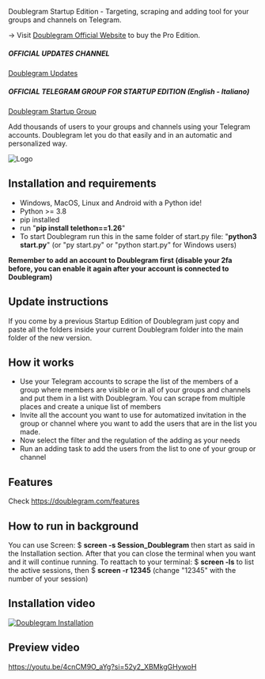 
Doublegram Startup Edition - Targeting, scraping and adding tool for your groups and channels on Telegram.

-> Visit  [Doublegram Official Website](https://doublegram.com) to buy the Pro Edition.


##### OFFICIAL UPDATES CHANNEL
[Doublegram Updates](https://t.me/doublegram_updates)

##### OFFICIAL TELEGRAM GROUP FOR STARTUP EDITION (English - Italiano)
[Doublegram Startup Group](https://t.me/+EHhii69w3YkyMjFk)

Add thousands of users to your groups and channels using your Telegram accounts. Doublegram let you do that easily and in an automatic and personalized way. 


![Logo](https://doublegram.com/img/dbl-github.png)



## Installation and requirements
- Windows, MacOS, Linux and Android with a Python ide!
- Python >= 3.8
- pip installed
- run "**pip install telethon==1.26**"
- To start Doublegram run this in the same folder of start.py file: "**python3 start.py**" (or "py start.py" or "python start.py" for Windows users)

**Remember to add an account to Doublegram first (disable your 2fa before, you can enable it again after your account is connected to Doublegram)**

## Update instructions
If you come by a previous Startup Edition of Doublegram just copy and paste all the folders inside your current Doublegram folder into the main folder of the new version.

## How it works
- Use your Telegram accounts to scrape the list of the members of a group where members are visible or in all of your groups and channels and put them in a list with Doublegram. You can scrape from multiple places and create a unique list of members
- Invite all the account you want to use for automatized invitation in the group or channel where you want to add the users that are in the list you made.
- Now select the filter and the regulation of the adding as your needs
- Run an adding task to add the users from the list to one of your group or channel

## Features

Check https://doublegram.com/features

## How to run in background
You can use Screen: 
$ **screen -s Session_Doublegram**
then start as said in the Installation section.
After that you can close the terminal when you want and it will continue running.
To reattach to your terminal: $ **screen -ls** to list the active sessions, then $ **screen -r 12345** (change "12345" with the number of your session)


## Installation video
[![Doublegram Installation](https://img.youtube.com/vi/IyE0le_DJTg/0.jpg)](https://www.youtube.com/watch?v=IyE0le_DJTg)

## Preview video
https://youtu.be/4cnCM9O_aYg?si=52y2_XBMkgGHywoH


